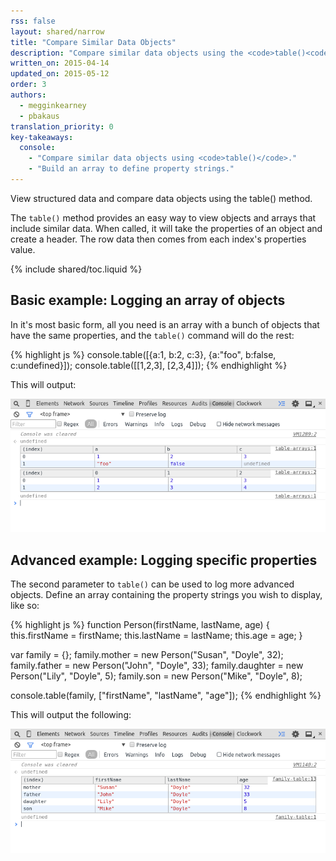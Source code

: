 ```yaml
---
rss: false
layout: shared/narrow
title: "Compare Similar Data Objects"
description: "Compare similar data objects using the <code>table()<code> method."
written_on: 2015-04-14
updated_on: 2015-05-12
order: 3
authors:
  - megginkearney
  - pbakaus
translation_priority: 0
key-takeaways:
  console:
    - "Compare similar data objects using <code>table()</code>."
    - "Build an array to define property strings."
---
```

<p class="intro">
  View structured data and compare data objects using the table() method.
</p>

The `table()` method provides an easy way to view objects and arrays that include similar data. When called, it will take the properties of an object and create a header. The row data then comes from each index's properties value.

{% include shared/toc.liquid %}

## Basic example: Logging an array of objects

In it's most basic form, all you need is an array with a bunch of objects that have the same properties, and the `table()` command will do the rest:

{% highlight js %}
console.table([{a:1, b:2, c:3}, {a:"foo", b:false, c:undefined}]);
console.table([[1,2,3], [2,3,4]]);
{% endhighlight %}
  
This will output:

![console table display](images/table-arrays.png)

## Advanced example: Logging specific properties

The second parameter to `table()` can be used to log more advanced objects. Define an array containing the property strings you wish to display, like so:

{% highlight js %}
function Person(firstName, lastName, age) {
  this.firstName = firstName;
  this.lastName = lastName;
  this.age = age;
}

var family = {};
family.mother = new Person("Susan", "Doyle", 32);
family.father = new Person("John", "Doyle", 33);
family.daughter = new Person("Lily", "Doyle", 5);
family.son = new Person("Mike", "Doyle", 8);

console.table(family, ["firstName", "lastName", "age"]);
{% endhighlight %}

This will output the following:

![console output with table objects](images/table-people-objects.png)


